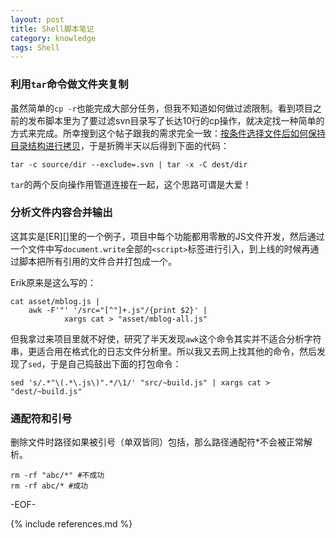 ```yaml
---
layout: post
title: Shell脚本笔记
category: knowledge
tags: Shell
---
```


### 利用`tar`命令做文件夹复制

虽然简单的`cp -r`也能完成大部分任务，但我不知道如何做过滤限制。看到项目之前的发布脚本里为了要过滤svn目录写了长达10行的cp操作，就决定找一种简单的方式来完成。所幸搜到这个帖子跟我的需求完全一致：[按条件选择文件后如何保持目录结构进行拷贝](http://bbs.chinaunix.net/thread-3613442-1-1.html)，于是折腾半天以后得到下面的代码：

	tar -c source/dir --exclude=.svn | tar -x -C dest/dir

`tar`的两个反向操作用管道连接在一起，这个思路可谓是大爱！

### 分析文件内容合并输出

这其实是[ER][]里的一个例子，项目中每个功能都用零散的JS文件开发，然后通过一个文件中写`document.write`全部的`<script>`标签进行引入，到上线的时候再通过脚本把所有引用的文件合并打包成一个。

Erik原来是这么写的：

	cat asset/mblog.js | 
	    awk -F'"' '/src="[^"]+.js"/{print $2}' |
	            xargs cat > "asset/mblog-all.js"

但我拿过来项目里就不好使，研究了半天发现`awk`这个命令其实并不适合分析字符串，更适合用在格式化的日志文件分析里。所以我又去网上找其他的命令，然后发现了`sed`，于是自己捣鼓出下面的打包命令：

	sed 's/.*"\(.*\.js\)".*/\1/' "src/~build.js" | xargs cat > "dest/~build.js"

### 通配符和引号

删除文件时路径如果被引号（单双皆同）包括，那么路径通配符*不会被正常解析。

	rm -rf "abc/*" #不成功
	rm -rf abc/* #成功

-EOF-

{% include references.md %}
